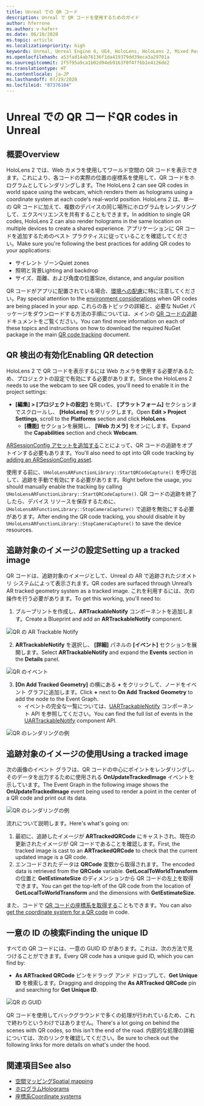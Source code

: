 ```yaml
---
title: Unreal での QR コード
description: Unreal で QR コードを使用するためのガイド
author: hferrone
ms.author: v-haferr
ms.date: 06/10/2020
ms.topic: article
ms.localizationpriority: high
keywords: Unreal, Unreal Engine 4, UE4, HoloLens, HoloLens 2, Mixed Reality, 開発, 機能, ドキュメント, ガイド, ホログラム, QR コード
ms.openlocfilehash: a53fad14ab76136f1da419379dd39eca3a29701a
ms.sourcegitcommit: 2f5f95a9ca1b02d94eb9163f0f4ff6b1e4126de2
ms.translationtype: HT
ms.contentlocale: ja-JP
ms.lasthandoff: 07/29/2020
ms.locfileid: "87376104"
---
```

# <a name="qr-codes-in-unreal"></a><span data-ttu-id="2807e-104">Unreal での QR コード</span><span class="sxs-lookup"><span data-stu-id="2807e-104">QR codes in Unreal</span></span>

## <a name="overview"></a><span data-ttu-id="2807e-105">概要</span><span class="sxs-lookup"><span data-stu-id="2807e-105">Overview</span></span>

<span data-ttu-id="2807e-106">HoloLens 2 では、Web カメラを使用してワールド空間の QR コードを表示できます。これにより、各コードの実際の位置の座標系を使用して、QR コードをホログラムとしてレンダリングします。</span><span class="sxs-lookup"><span data-stu-id="2807e-106">The HoloLens 2 can see QR codes in world space using the webcam, which renders them as holograms using a coordinate system at each code's real-world position.</span></span>  <span data-ttu-id="2807e-107">HoloLens 2 は、単一の QR コードに加えて、複数のデバイスの同じ場所にホログラムをレンダリングして、エクスペリエンスを共有することもできます。</span><span class="sxs-lookup"><span data-stu-id="2807e-107">In addition to single QR codes, HoloLens 2 can also render holograms in the same location on multiple devices to create a shared experience.</span></span> <span data-ttu-id="2807e-108">アプリケーションに QR コードを追加するためのベスト プラクティスに従っていることを確認してください。</span><span class="sxs-lookup"><span data-stu-id="2807e-108">Make sure you're following the best practices for adding QR codes to your applications:</span></span>

- <span data-ttu-id="2807e-109">サイレント ゾーン</span><span class="sxs-lookup"><span data-stu-id="2807e-109">Quiet zones</span></span>
- <span data-ttu-id="2807e-110">照明と背景</span><span class="sxs-lookup"><span data-stu-id="2807e-110">Lighting and backdrop</span></span>
- <span data-ttu-id="2807e-111">サイズ、距離、および角度の位置</span><span class="sxs-lookup"><span data-stu-id="2807e-111">Size, distance, and angular position</span></span>

<span data-ttu-id="2807e-112">QR コードがアプリに配置されている場合、[環境への配慮](environment-considerations-for-hololens.md)に特に注意してください。</span><span class="sxs-lookup"><span data-stu-id="2807e-112">Pay special attention to the [environment considerations](environment-considerations-for-hololens.md) when QR codes are being placed in your app.</span></span> <span data-ttu-id="2807e-113">これらの各トピックの詳細と、必要な NuGet パッケージをダウンロードする方法の手順については、メインの [QR コードの追跡](qr-code-tracking.md)ドキュメントをご覧ください。</span><span class="sxs-lookup"><span data-stu-id="2807e-113">You can find more information on each of these topics and instructions on how to download the required NuGet package in the main [QR code tracking](qr-code-tracking.md) document.</span></span> 

## <a name="enabling-qr-detection"></a><span data-ttu-id="2807e-114">QR 検出の有効化</span><span class="sxs-lookup"><span data-stu-id="2807e-114">Enabling QR detection</span></span>
<span data-ttu-id="2807e-115">HoloLens 2 で QR コードを表示するには Web カメラを使用する必要があるため、プロジェクトの設定で有効にする必要があります。</span><span class="sxs-lookup"><span data-stu-id="2807e-115">Since the HoloLens 2 needs to use the webcam to see QR codes, you'll need to enable it in the project settings:</span></span>
- <span data-ttu-id="2807e-116">**[編集] > [プロジェクトの設定]** を開いて、 **[プラットフォーム]** セクションまでスクロールし、 **[HoloLens]** をクリックします。</span><span class="sxs-lookup"><span data-stu-id="2807e-116">Open **Edit > Project Settings**, scroll to the **Platforms** section and click **HoloLens**.</span></span>
    + <span data-ttu-id="2807e-117">**[機能]** セクションを展開し、 **[Web カメラ]** をオンにします。</span><span class="sxs-lookup"><span data-stu-id="2807e-117">Expand the **Capabilities** section and check **Webcam**.</span></span>  

<span data-ttu-id="2807e-118">[ARSessionConfig アセットを追加する](https://docs.microsoft.com/windows/mixed-reality/unreal-uxt-ch3#adding-the-session-asset)ことによって、QR コードの追跡をオプトインする必要もあります。</span><span class="sxs-lookup"><span data-stu-id="2807e-118">You'll also need to opt into QR code tracking by [adding an ARSessionConfig asset](https://docs.microsoft.com/windows/mixed-reality/unreal-uxt-ch3#adding-the-session-asset).</span></span>

<span data-ttu-id="2807e-119">使用する前に、`UHoloLensARFunctionLibrary::StartQRCodeCapture()` を呼び出して、追跡を手動で有効にする必要があります。</span><span class="sxs-lookup"><span data-stu-id="2807e-119">Right before the usage, you should manually enable the tracking by calling `UHoloLensARFunctionLibrary::StartQRCodeCapture()`.</span></span> <span data-ttu-id="2807e-120">QR コードの追跡を終了したら、デバイス リソースを保存するために、`UHoloLensARFunctionLibrary::StopCameraCapture()` で追跡を無効にする必要があります。</span><span class="sxs-lookup"><span data-stu-id="2807e-120">After ending the QR code tracking, you should disable it by `UHoloLensARFunctionLibrary::StopCameraCapture()` to save the device resources.</span></span> 

## <a name="setting-up-a-tracked-image"></a><span data-ttu-id="2807e-121">追跡対象のイメージの設定</span><span class="sxs-lookup"><span data-stu-id="2807e-121">Setting up a tracked image</span></span>

<span data-ttu-id="2807e-122">QR コードは、追跡対象のイメージとして、Unreal の AR で追跡されたジオメトリ システムによって表示されます。</span><span class="sxs-lookup"><span data-stu-id="2807e-122">QR codes are surfaced through Unreal’s AR tracked geometry system as a tracked image.</span></span> <span data-ttu-id="2807e-123">これを利用するには、次の操作を行う必要があります。</span><span class="sxs-lookup"><span data-stu-id="2807e-123">To get this working, you'll need to:</span></span>
1. <span data-ttu-id="2807e-124">ブループリントを作成し、**ARTrackableNotify** コンポーネントを追加します。</span><span class="sxs-lookup"><span data-stu-id="2807e-124">Create a Blueprint and add an **ARTrackableNotify** component.</span></span>

![QR の AR Trackable Notify](images/unreal-spatialmapping-artrackablenotify.PNG)

2. <span data-ttu-id="2807e-126">**ARTrackableNotify** を選択し、 **[詳細]** パネルの **[イベント]** セクションを展開します。</span><span class="sxs-lookup"><span data-stu-id="2807e-126">Select **ARTrackableNotify** and expand the **Events** section in the **Details** panel.</span></span> 

![QR のイベント](images/unreal-spatialmapping-events.PNG)

3. <span data-ttu-id="2807e-128">**[On Add Tracked Geometry]** の横にある **+** をクリックして、ノードをイベント グラフに追加します。</span><span class="sxs-lookup"><span data-stu-id="2807e-128">Click **+** next to **On Add Tracked Geometry** to add the node to the Event Graph.</span></span>
    - <span data-ttu-id="2807e-129">イベントの完全な一覧については、[UARTrackableNotify](https://docs.unrealengine.com/API/Runtime/AugmentedReality/UARTrackableNotifyComponent/index.html) コンポーネント API を参照してください。</span><span class="sxs-lookup"><span data-stu-id="2807e-129">You can find the full list of events in the [UARTrackableNotify](https://docs.unrealengine.com/API/Runtime/AugmentedReality/UARTrackableNotifyComponent/index.html) component API.</span></span> 

![QR のレンダリングの例](images/unreal-qr-codes-tracked-geometry.png)

## <a name="using-a-tracked-image"></a><span data-ttu-id="2807e-131">追跡対象のイメージの使用</span><span class="sxs-lookup"><span data-stu-id="2807e-131">Using a tracked image</span></span>
<span data-ttu-id="2807e-132">次の画像のイベント グラフは、QR コードの中心にポイントをレンダリングし、そのデータを出力するために使用される **OnUpdateTrackedImage** イベントを示しています。</span><span class="sxs-lookup"><span data-stu-id="2807e-132">The Event Graph in the following image shows the **OnUpdateTrackedImage** event being used to render a point in the center of a QR code and print out its data.</span></span> 

![QR のレンダリングの例](images/unreal-qr-render.PNG)

<span data-ttu-id="2807e-134">流れについて説明します。</span><span class="sxs-lookup"><span data-stu-id="2807e-134">Here's what's going on:</span></span>
1. <span data-ttu-id="2807e-135">最初に、追跡したイメージが **ARTrackedQRCode** にキャストされ、現在の更新されたイメージが QR コードであることを確認します。</span><span class="sxs-lookup"><span data-stu-id="2807e-135">First, the tracked image is cast to an **ARTrackedQRCode** to check that the current updated image is a QR code.</span></span>  
2. <span data-ttu-id="2807e-136">エンコードされたデータは **QRCode** 変数から取得されます。</span><span class="sxs-lookup"><span data-stu-id="2807e-136">The encoded data is retrieved from the **QRCode** variable.</span></span> <span data-ttu-id="2807e-137">**GetLocalToWorldTransform** の位置と **GetEstimateSize** のディメンションから QR コードの左上を取得できます。</span><span class="sxs-lookup"><span data-stu-id="2807e-137">You can get the top-left of the QR code from the location of **GetLocalToWorldTransform** and the dimensions with **GetEstimateSize**.</span></span> 

<span data-ttu-id="2807e-138">また、コードで [QR コードの座標系を取得する](https://docs.microsoft.com/windows/mixed-reality/qr-code-tracking#getting-the-coordinate-system-for-a-qr-code)こともできます。</span><span class="sxs-lookup"><span data-stu-id="2807e-138">You can also [get the coordinate system for a QR code](https://docs.microsoft.com/windows/mixed-reality/qr-code-tracking#getting-the-coordinate-system-for-a-qr-code) in code.</span></span>

## <a name="finding-the-unique-id"></a><span data-ttu-id="2807e-139">一意の ID の検索</span><span class="sxs-lookup"><span data-stu-id="2807e-139">Finding the unique ID</span></span>
<span data-ttu-id="2807e-140">すべての QR コードには、一意の GUID ID があります。これは、次の方法で見つけることができます。</span><span class="sxs-lookup"><span data-stu-id="2807e-140">Every QR code has a unique guid ID, which you can find by:</span></span>
- <span data-ttu-id="2807e-141">**As ARTracked QRCode** ピンをドラッグ アンド ドロップして、**Get Unique ID** を検索します。</span><span class="sxs-lookup"><span data-stu-id="2807e-141">Dragging and dropping the **As ARTracked QRCode**  pin and searching for **Get Unique ID**.</span></span>

![QR の GUID](images/unreal-qr-guid.PNG)

<span data-ttu-id="2807e-143">QR コードを使用してバックグラウンドで多くの処理が行われているため、これで終わりというわけではありません。</span><span class="sxs-lookup"><span data-stu-id="2807e-143">There's a lot going on behind the scenes with QR codes, so this isn't the end of the road.</span></span> <span data-ttu-id="2807e-144">内部的な処理の詳細については、次のリンクを確認してください。</span><span class="sxs-lookup"><span data-stu-id="2807e-144">Be sure to check out the following links for more details on what's under the hood.</span></span>

## <a name="see-also"></a><span data-ttu-id="2807e-145">関連項目</span><span class="sxs-lookup"><span data-stu-id="2807e-145">See also</span></span>
* [<span data-ttu-id="2807e-146">空間マッピング</span><span class="sxs-lookup"><span data-stu-id="2807e-146">Spatial mapping</span></span>](spatial-mapping.md)
* [<span data-ttu-id="2807e-147">ホログラム</span><span class="sxs-lookup"><span data-stu-id="2807e-147">Holograms</span></span>](hologram.md)
* [<span data-ttu-id="2807e-148">座標系</span><span class="sxs-lookup"><span data-stu-id="2807e-148">Coordinate systems</span></span>](coordinate-systems.md)
